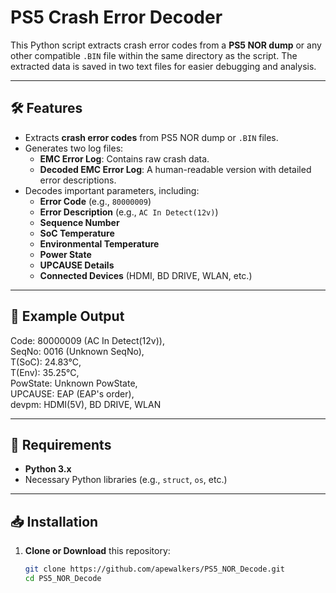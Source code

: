 # PS5 Crash Error Decoder

This Python script extracts crash error codes from a **PS5 NOR dump** or any other compatible `.BIN` file within the same directory as the script. The extracted data is saved in two text files for easier debugging and analysis.

---

## 🛠 Features

- Extracts **crash error codes** from PS5 NOR dump or `.BIN` files.
- Generates two log files:
  - **EMC Error Log**: Contains raw crash data.
  - **Decoded EMC Error Log**: A human-readable version with detailed error descriptions.
- Decodes important parameters, including:
  - **Error Code** (e.g., `80000009`)
  - **Error Description** (e.g., `AC In Detect(12v)`)
  - **Sequence Number**
  - **SoC Temperature**
  - **Environmental Temperature**
  - **Power State**
  - **UPCAUSE Details**
  - **Connected Devices** (HDMI, BD DRIVE, WLAN, etc.)

---

## :open_file_folder: Example Output

Code: 80000009 (AC In Detect(12v)),\
SeqNo: 0016 (Unknown SeqNo),\
T(SoC): 24.83°C,\
T(Env): 35.25°C,\
PowState: Unknown PowState,\
UPCAUSE: EAP (EAP's order),\
devpm: HDMI(5V), BD DRIVE, WLAN

---

## :pushpin: Requirements

- **Python 3.x**
- Necessary Python libraries (e.g., `struct`, `os`, etc.)

---

## :inbox_tray: Installation

1. **Clone or Download** this repository:
   ```sh
   git clone https://github.com/apewalkers/PS5_NOR_Decode.git
   cd PS5_NOR_Decode
